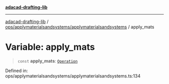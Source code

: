 [**adacad-drafting-lib**](../../../../README.md)

***

[adacad-drafting-lib](../../../../modules.md) / [ops/applymaterialsandsystems/applymaterialsandsystems](../README.md) / apply\_mats

# Variable: apply\_mats

> `const` **apply\_mats**: [`Operation`](../../../../objects/datatypes/type-aliases/Operation.md)

Defined in: ops/applymaterialsandsystems/applymaterialsandsystems.ts:134

